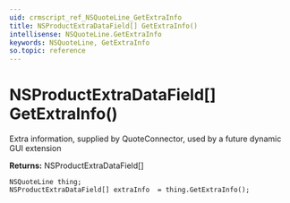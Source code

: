 ```yaml
---
uid: crmscript_ref_NSQuoteLine_GetExtraInfo
title: NSProductExtraDataField[] GetExtraInfo()
intellisense: NSQuoteLine.GetExtraInfo
keywords: NSQuoteLine, GetExtraInfo
so.topic: reference
---
```


# NSProductExtraDataField[] GetExtraInfo()

Extra information, supplied by QuoteConnector, used by a future dynamic GUI extension

**Returns:** NSProductExtraDataField[]

```crmscript
NSQuoteLine thing;
NSProductExtraDataField[] extraInfo  = thing.GetExtraInfo();
```


